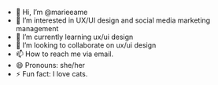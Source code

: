 - 👋 Hi, I’m @marieeame
- 👀 I’m interested in UX/UI design and social media marketing management
- 🌱 I’m currently learning ux/ui design
- 💞️ I’m looking to collaborate on ux/ui design
- 📫 How to reach me via email. 
- 😄 Pronouns: she/her
- ⚡ Fun fact: I love cats. 

<!---
marieeame/marieeame is a ✨ special ✨ repository because its `README.md` (this file) appears on your GitHub profile.
You can click the Preview link to take a look at your changes.
--->
